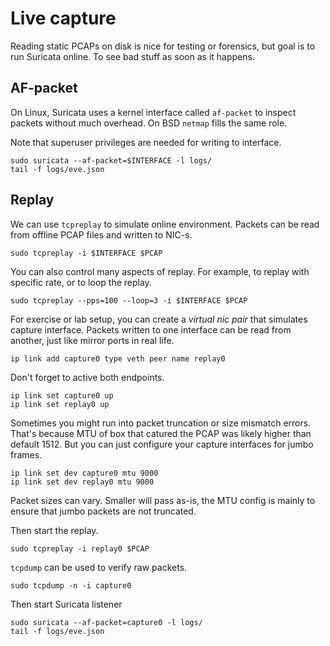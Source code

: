 # Live capture

Reading static PCAPs on disk is nice for testing or forensics, but goal is to run Suricata online. To see bad stuff as soon as it happens.

## AF-packet

On Linux, Suricata uses a kernel interface called `af-packet` to inspect packets without much overhead. On BSD `netmap` fills the same role.

Note that superuser privileges are needed for writing to interface.

```
sudo suricata --af-packet=$INTERFACE -l logs/
tail -f logs/eve.json
```

## Replay

We can use `tcpreplay` to simulate online environment. Packets can be read from offline PCAP files and written to NIC-s.

```
sudo tcpreplay -i $INTERFACE $PCAP
```

You can also control many aspects of replay. For example, to replay with specific rate, or to loop the replay.

```
sudo tcpreplay --pps=100 --loop=3 -i $INTERFACE $PCAP
```

For exercise or lab setup, you can create a *virtual nic pair* that simulates capture interface. Packets written to one interface can be read from another, just like mirror ports in real life.

```
ip link add capture0 type veth peer name replay0
```

Don't forget to active both endpoints.

```
ip link set capture0 up
ip link set replay0 up
```

Sometimes you might run into packet truncation or size mismatch errors. That's because MTU of box that catured the PCAP was likely higher than default 1512. But you can just configure your capture interfaces for jumbo frames.

```
ip link set dev capture0 mtu 9000
ip link set dev replay0 mtu 9000
```

Packet sizes can vary. Smaller will pass as-is, the MTU config is mainly to ensure that jumbo packets are not truncated.

Then start the replay.

```
sudo tcpreplay -i replay0 $PCAP
```

`tcpdump` can be used to verify raw packets.

```
sudo tcpdump -n -i capture0
```

Then start Suricata listener

```
sudo suricata --af-packet=capture0 -l logs/
tail -f logs/eve.json
```